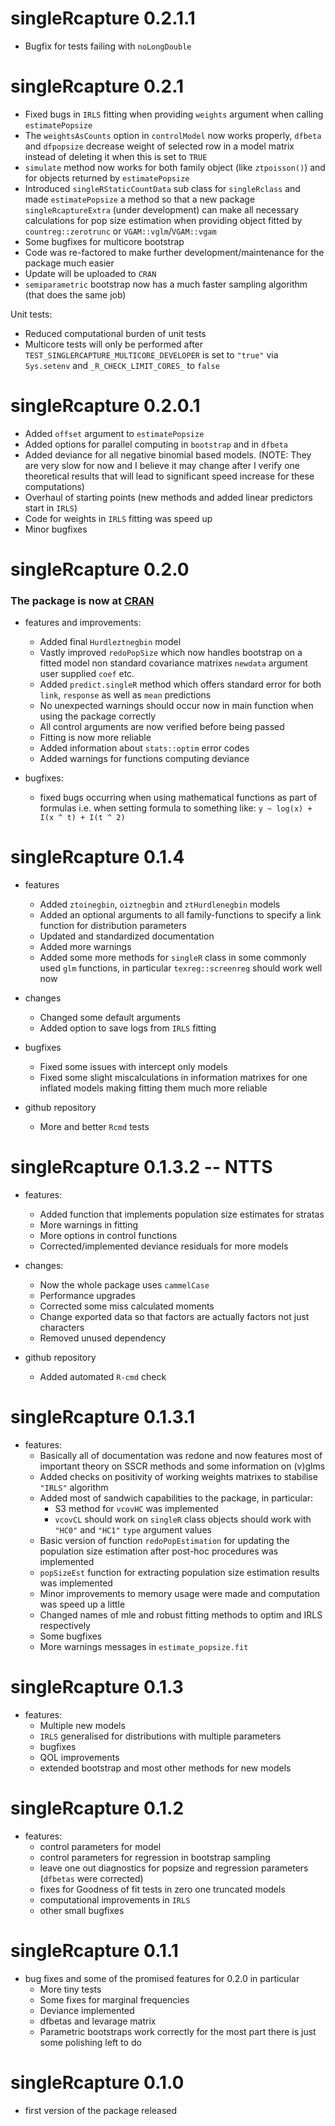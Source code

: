 # singleRcapture 0.2.1.1

* Bugfix for tests failing with `noLongDouble`

# singleRcapture 0.2.1

* Fixed bugs in `IRLS` fitting when providing `weights` argument when calling
  `estimatePopsize`
* The `weightsAsCounts` option in `controlModel` now works properly, 
  `dfbeta` and `dfpopsize` decrease weight of selected row in a model matrix 
  instead of deleting it when this is set to `TRUE`
* `simulate` method now works for both family object (like `ztpoisson()`) and
  for objects returned by `estimatePopsize`
* Introduced `singleRStaticCountData` sub class for `singleRclass` and made
  `estimatePopsize` a method so that a new package `singleRcaptureExtra` 
  (under development) can make all necessary calculations for pop size estimation
  when providing object fitted by `countreg::zerotrunc` or `VGAM::vglm`/`VGAM::vgam`
* Some bugfixes for multicore bootstrap
* Code was re-factored to make further development/maintenance for the package
  much easier
* Update will be uploaded to `CRAN`
* `semiparametric` bootstrap now has a much faster sampling algorithm (that does the same job)

Unit tests:
* Reduced computational burden of unit tests
* Multicore tests will only be performed after `TEST_SINGLERCAPTURE_MULTICORE_DEVELOPER`
  is set to `"true"` via `Sys.setenv` and `_R_CHECK_LIMIT_CORES_` to `false`

# singleRcapture 0.2.0.1

* Added `offset` argument to `estimatePopsize`
* Added options for parallel computing in `bootstrap` and in `dfbeta`
* Added deviance for all negative binomial based models. 
  (NOTE: They are very slow for now and I believe it may change after I verify
  one theoretical results that will lead to significant speed increase for 
  these computations)
* Overhaul of starting points (new methods and added linear predictors start in `IRLS`)
* Code for weights in `IRLS` fitting was speed up
* Minor bugfixes

# singleRcapture 0.2.0

### The package is now at [CRAN](https://cran.r-project.org/package=singleRcapture)

* features and improvements:
  * Added final `Hurdleztnegbin` model
  * Vastly improved `redoPopSize` which now handles bootstrap on a fitted model
  non standard covariance matrixes `newdata` argument user supplied `coef` etc.
  * Added `predict.singleR` method which offers standard error for both `link`, 
  `response` as well as `mean` predictions
  * No unexpected warnings should occur now in main function when using
  the package correctly
  * All control arguments are now verified before being passed
  * Fitting is now more reliable
  * Added information about `stats::optim` error codes
  * Added warnings for functions computing deviance
  

* bugfixes:
  * fixed bugs occurring when using mathematical functions as part of formulas
  i.e. when setting formula to something like: `y ~ log(x) + I(x ^ t) + I(t ^ 2)`

# singleRcapture 0.1.4

* features
  * Added `ztoinegbin`, `oiztnegbin` and `ztHurdlenegbin` models
  * Added an optional arguments to all family-functions to specify a link 
  function for distribution parameters
  * Updated and standardized documentation
  * Added more warnings
  * Added some more methods for `singleR` class in some commonly used `glm` 
  functions, in particular `texreg::screenreg` should work well now

* changes
  * Changed some default arguments
  * Added option to save logs from `IRLS` fitting

* bugfixes
  * Fixed some issues with intercept only models
  * Fixed some slight miscalculations in information matrixes for one inflated
  models making fitting them much more reliable

* github repository
  * More and better `Rcmd` tests

# singleRcapture 0.1.3.2 -- NTTS
* features:
  * Added function that implements population size estimates for stratas
  * More warnings in fitting
  * More options in control functions
  * Corrected/implemented deviance residuals for more models
  
* changes:
  * Now the whole package uses `cammelCase`
  * Performance upgrades
  * Corrected some miss calculated moments
  * Change exported data so that factors are actually factors not just characters
  * Removed unused dependency
  
* github repository
  * Added automated `R-cmd` check

# singleRcapture 0.1.3.1
* features:
  * Basically all of documentation was redone and now features most of important 
  theory on SSCR methods and some information on (v)glms
  * Added checks on positivity of working weights matrixes to stabilise `"IRLS"` algorithm
  * Added most of sandwich capabilities to the package, in particular:
    * S3 method for `vcovHC` was implemented
    * `vcovCL` should work on `singleR` class objects 
    should work with `"HC0"` and `"HC1"` `type` argument values
  * Basic version of function `redoPopEstimation` for updating the
  population size estimation after post-hoc procedures was implemented
  * `popSizeEst` function for extracting population size estimation
  results was implemented
  * Minor improvements to memory usage were made and 
  computation was speed up a little
  * Changed names of mle and robust fitting methods to optim and IRLS
  respectively
  * Some bugfixes
  * More warnings messages in `estimate_popsize.fit`

# singleRcapture 0.1.3

* features:
  * Multiple new models
  * `IRLS` generalised for distributions with multiple parameters
  * bugfixes
  * QOL improvements
  * extended bootstrap and most other methods for new models


# singleRcapture 0.1.2

* features:
  * control parameters for model
  * control parameters for regression in bootstrap sampling
  * leave one out diagnostics for popsize and regression parameters (`dfbetas` were corrected)
  * fixes for Goodness of fit tests in zero one truncated models
  * computational improvements in `IRLS`
  * other small bugfixes

# singleRcapture 0.1.1

* bug fixes and some of the promised features for 0.2.0 in particular
  * More tiny tests 
  * Some fixes for marginal frequencies
  * Deviance implemented
  * dfbetas and levarage matrix
  * Parametric bootstraps work correctly for the most part there is just some polishing left to do

# singleRcapture 0.1.0 

* first version of the package released

